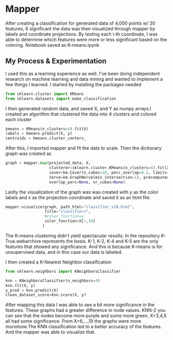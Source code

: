 # Mapper 

After creating a classification for generated data of 4,000 points w/ 20 features, 6 significant the data was then visualized through mapper by labels and coordinate projections. By testing each i-th coordinate, I was able to determine which features were more or less significant based on the coloring. Notebook saved as K-means.ipynb 

## My Process & Experimentation 

I used this as a learning experience as well. I've been doing independent research on machine learning and data mining and wanted to implement a few things I learned. I started by installing the packages needed 
```python
from sklearn.cluster import KMeans 
from sklearn.datasets import make_classification
```
I then generated random data, and saved X, and Y as numpy arrays.I created an algorithm that clustered the data into 4 clusters and colored each cluster 
```python
kmeans = KMeans(n_clusters=4).fit(X)
labels = kmeans.predict(X, y) 
centroids = kmeans.cluster_centers_
```
After this, I imported mapper and fit the data to scale. Then the dictionary graph was created as 
```python
graph = mapper.map(projected_data, X, 
                   clusterer=sklearn.cluster.KMeans(n_clusters=4).fit(X), 
                   cover=km.Cover(n_cubes=10, perc_overlap=0.3, limits=None, verbose=0), 
                   nerve=km.GraphNerve(min_intersection=1), precomputed=False, remove_duplicate_nodes=False, 
                   overlap_perc=None, nr_cubes=None)
```
Lastly the visualization of the graph was was created with y as the color labels and x as the projection coordinate and saved it as an html file.
```python
mapper.visualize(graph, path_html="classifier_x10.html",
                 title="classifiers",
                 #color_function=y
                 color_function=X[:,10] 
                )
```
The K-means clustering didn't yield spectacular results. In the repository K-True.webarchive represents the basis. K-1, K-2, K-4 and K-5 are the only features that showed any significance. And this is because K-means is for unsupervised data, and in this case our data is labeled. 

I then created a K-Nearest Neighbor classification 
```python
from sklearn.neighbors import KNeighborsClassifier 

knn = KNeighborsClassifier(n_neighbors=4) 
knn.fit(X, y)
y_pred = knn.predict(X)
clean_dataset_score=knn.score(X, y)
```

After mapping this data I was able to see a bit more significance in the features. These graphs had a greater difference in node values. KNN-2 you can see that the nodes become more purple and some more green, X=3,4,5 all had some significance. From X=6,...,19 the graphs were more monotone.The KNN classification led to a better accuracy of the features. And the mapper was able to visualize that.
